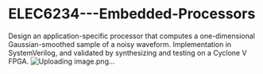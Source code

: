 # ELEC6234---Embedded-Processors
Design an application-specific processor that computes a one-dimensional Gaussian-smoothed sample of a noisy waveform. Implementation in SystemVerilog, and validated by synthesizing and testing on a Cyclone V FPGA.
![Uploading image.png…]()
